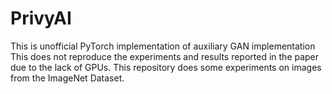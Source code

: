 # PrivyAI
This is unofficial PyTorch implementation of auxiliary GAN implementation
This does not reproduce the experiments and results reported in the paper due to the lack of GPUs.
This repository does some experiments on images from the ImageNet Dataset.
